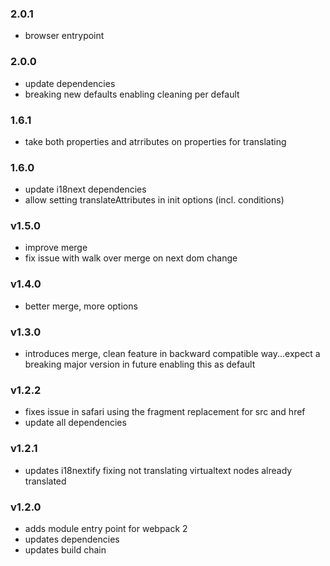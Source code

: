 ### 2.0.1
- browser entrypoint

### 2.0.0
- update dependencies
- breaking new defaults enabling cleaning per default

### 1.6.1
- take both properties and atrributes on properties for translating

### 1.6.0
- update i18next dependencies
- allow setting translateAttributes in init options (incl. conditions)

### v1.5.0
- improve merge
- fix issue with walk over merge on next dom change

### v1.4.0
- better merge, more options

### v1.3.0
- introduces merge, clean feature in backward compatible way...expect a breaking major version in future enabling this as default

### v1.2.2
- fixes issue in safari using the fragment replacement for src and href
- update all dependencies

### v1.2.1
- updates i18nextify fixing not translating virtualtext nodes already translated

### v1.2.0
- adds module entry point for webpack 2
- updates dependencies
- updates build chain
